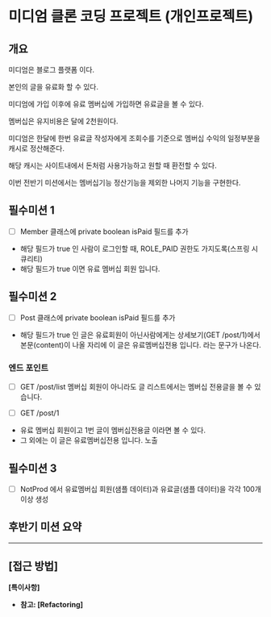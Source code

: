 # 미디엄 클론 코딩 프로젝트 (개인프로젝트)

## 개요
미디엄은 블로그 플랫폼 이다.

본인의 글을 유료화 할 수 있다.

미디엄에 가입 이후에 유료 멤버십에 가입하면 유료글을 볼 수 있다.

멤버십은 유지비용은 달에 2천원이다.

미디엄은 한달에 한번 유료글 작성자에게 조회수를 기준으로 멤버십 수익의 일정부분을 캐시로 정산해준다.

해당 캐시는 사이트내에서 돈처럼 사용가능하고 원할 때 환전할 수 있다.

이번 전반기 미션에서는 멤버십기능 정산기능을 제외한 나머지 기능을 구현한다.

## 필수미션 1 
- [ ] Member 클래스에 private boolean isPaid 필드를 추가
- 해당 필드가 true 인 사람이 로그인할 때, ROLE_PAID 권한도 가지도록(스프링 시큐리티)
- 해당 필드가 true 이면 유료 멤버십 회원 입니다.

## 필수미션 2
- [ ] Post 클래스에 private boolean isPaid 필드를 추가
- 해당 필드가 true 인 글은 유료회원이 아닌사람에게는 상세보기(GET /post/1)에서 본문(content)이 나올 자리에 이 글은 유료멤버십전용 입니다. 라는 문구가 나온다.

### 엔드 포인트
- [ ] GET /post/list
멤버십 회원이 아니라도 글 리스트에서는 멤버십 전용글을 볼 수 있습니다.

- [ ] GET /post/1
- 유료 멤버십 회원이고 1번 글이 멤버십전용글 이라면 볼 수 있다.
- 그 외에는 이 글은 유료멤버십전용 입니다. 노출

## 필수미션 3 
- [ ] NotProd 에서 유료멤버십 회원(샘플 데이터)과 유료글(샘플 데이터)을 각각 100개 이상 생성

## 후반기 미션 요약

---

**[접근 방법]**
- 

**[특이사항]**

- 
    **참고: [Refactoring]**
    
